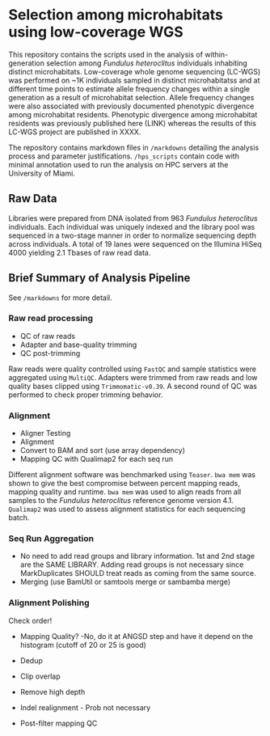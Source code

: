 # Selection among microhabitats using low-coverage WGS

This repository contains the scripts used in the analysis of within-generation selection among *Fundulus heteroclitus* individuals inhabiting distinct microhabitats. Low-coverage whole genome sequencing (LC-WGS) was performed on ~1K individuals sampled in distinct microhabitatss and at different time points to estimate allele frequency changes within a single generation as a result of microhabitat selection. Allele frequency changes were also associated with previously documented phenotypic divergence among microhabitat residents. Phenotypic divergence among microhabitat residents was previously published here (LINK) whereas the results of this LC-WGS project are published in XXXX.

The repository contains markdown files in `/markdowns` detailing the analysis process and parameter justifications. `/hps_scripts` contain code with minimal annotation used to run the analysis on HPC servers at the University of Miami.

## Raw Data

Libraries were prepared from DNA isolated from 963 *Fundulus heteroclitus* individuals. Each individual was uniquely indexed and the library pool was sequenced in a two-stage manner in order to normalize sequencing depth across individuals. A total of 19 lanes were sequenced on the Illumina HiSeq 4000 yielding 2.1 Tbases of raw read data.

## Brief Summary of Analysis Pipeline

See `/markdowns` for more detail.

### Raw read processing

* QC of raw reads
* Adapter and base-quality trimming
* QC post-trimming

Raw reads were quality controlled using `FastQC` and sample statistics were aggregated using `MultiQC`.
Adapters were trimmed from raw reads and low quality bases clipped using `Trimmomatic-v0.39`.
A second round of QC was performed to check proper trimming behavior.

### Alignment

* Aligner Testing
* Alignment
* Convert to BAM and sort (use array dependency)
* Mapping QC with Qualimap2 for each seq run

Different alignment software was benchmarked using `Teaser`. `bwa mem` was shown to give the best compromise between percent mapping reads, mapping quality and runtime.
`bwa mem` was used to align reads from all samples to the *Fundulus heteroclitus* reference genome version 4.1.
`Qualimap2` was used to assess alignment statistics for each sequencing batch.

### Seq Run Aggregation

* No need to add read groups and library information. 1st and 2nd stage are the SAME LIBRARY. Adding read groups is not necessary since MarkDuplicates SHOULD treat reads as coming from the same source.
* Merging (use BamUtil or samtools merge or sambamba merge)

### Alignment Polishing

Check order!

* Mapping Quality? -No, do it at ANGSD step and have it depend on the histogram (cutoff of 20 or 25 is good)
* Dedup
* Clip overlap
* Remove high depth
* Indel realignment - Prob not necessary

* Post-filter mapping QC

